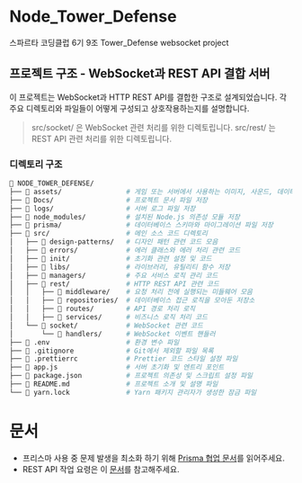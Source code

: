 # Node_Tower_Defense
스파르타 코딩클럽 6기 9조 Tower_Defense websocket project


## 프로젝트 구조 - WebSocket과 REST API 결합 서버

이 프로젝트는 WebSocket과 HTTP REST API를 결합한 구조로 설계되었습니다. 각 주요 디렉토리와 파일들이 어떻게 구성되고 상호작용하는지를 설명합니다.

> src/socket/ 은 WebSocket 관련 처리를 위한 디렉토립니다.
>  src/rest/ 는 REST API 관련 처리를 위한 디렉토립니다.

### 디렉토리 구조

```bash
📂 NODE_TOWER_DEFENSE/
├── 📂 assets/                # 게임 또는 서버에서 사용하는 이미지, 사운드, 데이터 파일 등 정적 자산 저장
├── 📂 Docs/                  # 프로젝트 문서 파일 저장
├── 📂 logs/                  # 서버 로그 파일 저장
├── 📂 node_modules/          # 설치된 Node.js 의존성 모듈 저장
├── 📂 prisma/                # 데이터베이스 스키마와 마이그레이션 파일 저장
├── 📂 src/                   # 메인 소스 코드 디렉토리
│   ├── 📂 design-patterns/   # 디자인 패턴 관련 코드 모음
│   ├── 📂 errors/            # 에러 클래스와 에러 처리 관련 코드
│   ├── 📂 init/              # 초기화 관련 설정 및 코드
│   ├── 📂 libs/              # 라이브러리, 유틸리티 함수 저장
│   ├── 📂 managers/          # 주요 서비스 로직 관리 코드
│   ├── 📂 rest/              # HTTP REST API 관련 코드
│   │   ├── 📂 middleware/    # 요청 처리 전에 실행되는 미들웨어 모음
│   │   ├── 📂 repositories/  # 데이터베이스 접근 로직을 모아둔 저장소
│   │   ├── 📂 routes/        # API 경로 처리 로직
│   │   ├── 📂 services/      # 비즈니스 로직 처리 코드
│   └── 📂 socket/            # WebSocket 관련 코드
│       └── 📂 handlers/      # WebSocket 이벤트 핸들러
├── 📄 .env                   # 환경 변수 파일
├── 📄 .gitignore             # Git에서 제외할 파일 목록
├── 📄 .prettierrc            # Prettier 코드 스타일 설정 파일
├── 📄 app.js                 # 서버 초기화 및 엔트리 포인트
├── 📄 package.json           # 프로젝트 의존성 및 스크립트 설정 파일
├── 📄 README.md              # 프로젝트 소개 및 설명 파일
└── 📄 yarn.lock              # Yarn 패키지 관리자가 생성한 잠금 파일
```


# 문서
- 프리스마 사용 중 문제 발생을 최소화 하기 위해 [Prisma 협업 문서](./Docs/prisma.md)를 읽어주세요.
- REST API 작업 요령은 이 [문서](./Docs/rest.md)를 참고해주세요.
  